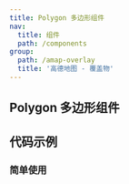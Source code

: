 ```yaml
---
title: Polygon 多边形组件
nav:
  title: 组件
  path: /components
group:
  path: /amap-overlay
  title: '高德地图 - 覆盖物'
---
```


## Polygon 多边形组件

## 代码示例

### 简单使用

<code src="./demo/demo-01.tsx" />
